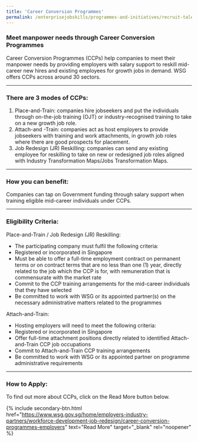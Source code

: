 ```yaml
---
title: 'Career Conversion Programmes'
permalink: /enterprisejobskills/programmes-and-initiatives/recruit-talent/career-conversion-programmes/
---
```


### Meet manpower needs through Career Conversion Programmes

Career Conversion Programmes (CCPs) help companies to meet their manpower needs by providing employers with salary support to reskill mid-career new hires and existing employees  for growth jobs in demand. WSG offers CCPs across around 30 sectors.

---

### There are 3 modes of CCPs:

1.	Place-and-Train: companies hire jobseekers and put the individuals through on-the-job training (OJT) or industry-recognised training to take on a new growth job role. 
2.	Attach-and -Train: companies act as host employers to provide jobseekers with training and work attachments, in growth job roles where there are good prospects for placement. 
3.	Job Redesign (JR) Reskilling: companies can send any existing employee for reskilling to take on new or redesigned job roles aligned with Industry Transformation Maps/Jobs Transformation Maps. 

---

### How you can benefit:

Companies can tap on Government funding through salary support when training eligible mid-career individuals under CCPs.

---

### Eligibility Criteria:

Place-and-Train / Job Redesign (JR) Reskilling:
-	The participating company must fulfil the following criteria:
-	Registered or incorporated in Singapore
-	Must be able to offer a full-time employment contract on permanent terms or on contract terms that are no less than one (1) year, directly related to the job which the CCP is for, with remuneration that is commensurate with the market rate
-	Commit to the CCP training arrangements for the mid-career individuals that they have selected
-	Be committed to work with WSG or its appointed partner(s) on the necessary administrative matters related to the programmes

Attach-and-Train:
-	Hosting employers will need to meet the following criteria:
-	Registered or incorporated in Singapore
-	Offer full-time attachment positions directly related to identified Attach-and-Train CCP job occupations
-	Commit to Attach-and-Train CCP training arrangements
-	Be committed to work with WSG or its appointed partner on programme administrative requirements

---

### How to Apply:

To find out more about CCPs, click on the Read More button below.

{% include secondary-btn.html href="https://www.wsg.gov.sg/home/employers-industry-partners/workforce-development-job-redesign/career-conversion-programmes-employers" text="Read More" target="_blank" rel="noopener" %}

<script src="/jquery/jquery.min.js"></script>
<script src="/jquery/resize-tables.js"></script>
